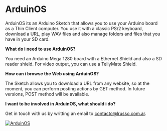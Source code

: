 # ArduinOS

ArduinOS its an Arduino Sketch that allows you to use your Arduino board as a Thin Client computer. You use it with a classic PS/2 keyboard, download a URL, play WAV files and also manage folders and files that you have in your SD card.

**What do i need to use ArduinOS?**

You need an Arduino Mega 1280 board with a Ethernet Shield and also a SD reader shield. For video output, you can use a TellyMate Shield.

**How can i browse the Web using ArduinOS?**

The Sketch allows you to download a URL from any website, so at the moment, you can perform posting actions by GET method. In future versions, POST method will be available.

**I want to be involved in ArduinOS, what should i do?**

Get in touch with us by writting an email to contacto@lrusso.com.ar. 

[![ArduinOS](http://img.youtube.com/vi/5ZfHGgiN89E/0.jpg)](http://www.youtube.com/embed/5ZfHGgiN89E)
